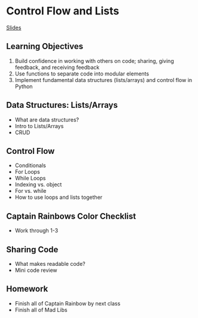 # Control Flow and Lists

[Slides](https://docs.google.com/presentation/d/12S_6VV0ja8JCp8HKynvaYUtorfssEIUlRkJFaWIBeuI/edit#slide=id.p)

## Learning Objectives

1. Build confidence in working with others on code; sharing, giving feedback, and receiving feedback
1. Use functions to separate code into modular elements
1. Implement fundamental data structures (lists/arrays) and control flow in Python

## Data Structures: Lists/Arrays
- What are data structures?
- Intro to Lists/Arrays
- CRUD

## Control Flow
- Conditionals
- For Loops
- While Loops 
- Indexing vs. object
- For vs. while
- How to use loops and lists together

## Captain Rainbows Color Checklist
- Work through 1-3

## Sharing Code 
- What makes readable code?
- Mini code review

## Homework
- Finish all of Captain Rainbow by next class
- Finish all of Mad Libs

